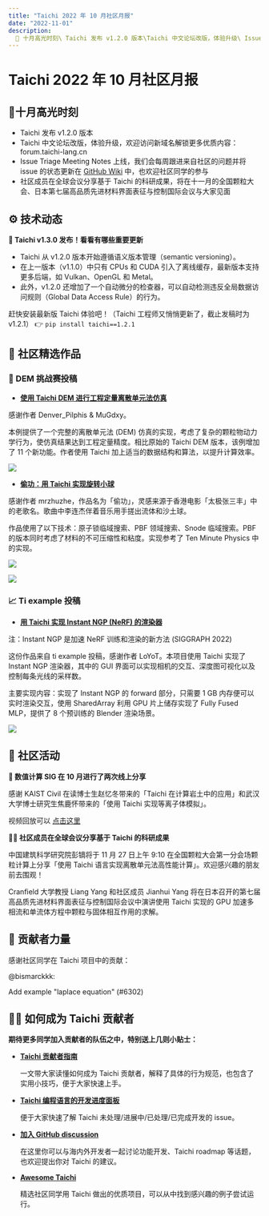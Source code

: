 ```yaml
---
title: "Taichi 2022 年 10 月社区月报"
date: "2022-11-01"
description:
  📌 十月高光时刻\ Taichi 发布 v1.2.0 版本\Taichi 中文论坛改版，体验升级\ Issue Triage Meeting Notes 上线\社区成员在全球会议分享基于 Taichi 的科研成果
---
```


# Taichi 2022 年 10 月社区月报

## 📌十月高光时刻

- Taichi 发布 v1.2.0 版本
- Taichi 中文论坛改版，体验升级，欢迎访问新域名解锁更多优质内容：forum.taichi-lang.cn
- Issue Triage Meeting Notes 上线，我们会每周跟进来自社区的问题并将 issue 的状态更新在 [GitHub Wiki](http://github.com/taichi-dev/taichi/wiki/Issue-Triage-Meeting-Notes)
中，也欢迎社区同学的参与
- 社区成员在全球会议分享基于 Taichi 的科研成果，将在十一月的全国颗粒大会、日本第七届高品质先进材料界面表征与控制国际会议与大家见面

##  ⚙️ 技术动态

**🔧 Taichi v1.3.0 发布！看看有哪些重要更新**

- Taichi 从 v1.2.0 版本开始遵循语义版本管理（semantic versioning）。
- 在上一版本（v1.1.0）中只有 CPUs 和 CUDA 引入了离线缓存，最新版本支持更多后端，如 Vulkan、OpenGL 和 Metal。
- 此外，v1.2.0 还增加了一个自动微分的检查器，可以自动检测违反全局数据访问规则（Global Data Access Rule）的行为。

赶快安装最新版 Taichi 体验吧！（Taichi 工程师又悄悄更新了，截止发稿时为 v1.2.1） 👉 `pip install taichi==1.2.1`

## 🌟 社区精选作品
### 🚀 DEM 挑战赛投稿
- **[使用 Taichi DEM 进行工程定量离散单元法仿真](http://github.com/Denver-Pilphis/taichi_dem/tree/dev/denver)**

感谢作者 Denver_Pilphis & MuGdxy。

本例提供了一个完整的离散单元法 (DEM) 仿真的实现，考虑了复杂的颗粒物动力学行为，使仿真结果达到工程定量精度。相比原始的 Taichi DEM 版本，该例增加了 11 个新功能。作者使用 Taichi 加上适当的数据结构和算法，以提升计算效率。

![](https://user-images.githubusercontent.com/124654014/218961765-46cd3e88-8822-41c5-b108-abaa747a071b.gif)

- **[偷功：用 Taichi 实现旋转小球](http://github.com/mrzhuzhe/taichi_dem)**

感谢作者 mrzhuzhe，作品名为「偷功」，灵感来源于香港电影「太极张三丰」中的老歌名。歌曲中李连杰伴着音乐用手搓出流体和沙土球。

作品使用了以下技术：原子锁临域搜索、PBF 领域搜索、Snode 临域搜索。PBF 的版本同时考虑了材料的不可压缩性和粘度。实现参考了 Ten Minute Physics 中的实现。

![](https://user-images.githubusercontent.com/124654014/218963835-7462d222-1f8d-4b3d-9c1a-332020241b96.gif)

![](https://user-images.githubusercontent.com/124654014/218963844-1470ded5-425c-4691-a0da-f574a8e5f846.gif)

### 📈 Ti example 投稿

- **[用 Taichi 实现 Instant NGP (NeRF) 的渲染器](http://github.com/Linyou/taichi-ngp-renderer)**

注：Instant NGP 是加速 NeRF 训练和渲染的新方法 (SIGGRAPH 2022)

这份作品来自 ti example 投稿，感谢作者 LoYoT。本项目使用 Taichi 实现了 Instant NGP 渲染器，其中的 GUI 界面可以实现相机的交互、深度图可视化以及控制每条光线的采样数。

主要实现内容：实现了 Instant NGP 的 forward 部分，只需要 1 GB 内存便可以实时渲染交互，使用 SharedArray 利用 GPU 片上储存实现了 Fully Fused MLP，提供了 8 个预训练的 Blender 渲染场景。

![](https://user-images.githubusercontent.com/124654014/218966034-84110adf-5e5a-49d7-bd01-b350ad4de7c3.jpg)

## 📢 社区活动

**🎤 数值计算 SIG 在 10 月进行了两次线上分享**

感谢 KAIST Civil 在读博士生赵忆冬带来的「Taichi 在计算岩土中的应用」和武汉大学博士研究生焦鹿怀带来的「使用 Taichi 实现等离子体模拟」。

视频回放可以 [点击这里](https://www.bilibili.com/video/BV1mg411y7i9/?spm_id_from=333.999.0.0&vd_source=7e8cfbc83bcd0c8522627c6544d35724)

**👨‍🏫 社区成员在全球会议分享基于 Taichi 的科研成果**

中国建筑科学研究院彭镝将于 11 月 27 日上午 9:10 在全国颗粒大会第一分会场颗粒计算上分享「使用 Taichi 语言实现离散单元法高性能计算」。欢迎感兴趣的朋友前去围观！

Cranfield 大学教授 Liang Yang 和社区成员 Jianhui Yang 将在日本召开的第七届高品质先进材料界面表征与控制国际会议中演讲使用 Taichi 实现的 GPU 加速多相流和单流体方程中颗粒与固体相互作用的求解。

## 📝 贡献者力量

感谢社区同学在 Taichi 项目中的贡献：

@bismarckkk:

Add example "laplace equation" (#6302)

## 🧑‍💻 如何成为 Taichi 贡献者

**期待更多同学加入贡献者的队伍之中，特别送上几则小贴士：**

- **[Taichi 贡献者指南](https://docs.taichi-lang.org/docs/contributor_guide)**
 
   一文带大家读懂如何成为 Taichi 贡献者，解释了具体的行为规范，也包含了实用小技巧，便于大家快速上手。

- **[Taichi 编程语言的开发进度面板](https://github.com/orgs/taichi-dev/projects/1)**
 
   便于大家快速了解 Taichi 未处理/进展中/已处理/已完成开发的 issue。 
   
- **[加入 GitHub discussion](https://github.com/taichi-dev/taichi/discussions)**
 
   在这里你可以与海内外开发者一起讨论功能开发、Taichi roadmap 等话题，也欢迎提出你对 Taichi 的建议。
 
- **[Awesome Taichi](https://github.com/taichi-dev/awesome-taichi)**
 
   精选社区同学用 Taichi 做出的优质项目，可以从中找到感兴趣的例子尝试运行。 
